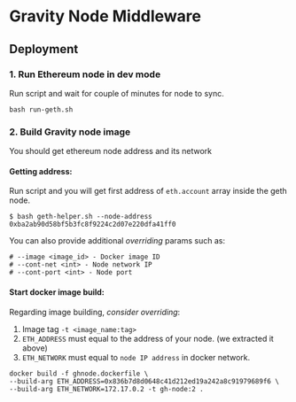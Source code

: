 #  Gravity Node Middleware

##  Deployment

###  1. Run Ethereum node in dev mode

Run script and wait for couple of minutes for node to sync.
```
bash run-geth.sh
```
### 2.  Build Gravity node image

You should get ethereum node address and its network
  
####  Getting address:
Run script and you will get first address of `eth.account` array inside the geth node.
```
$ bash geth-helper.sh --node-address
0xba2ab90d58bf5b3fc8f9224c2d07e220dfa41ff0
```

You can also provide additional *overriding* params such as:

```
# --image <image_id> - Docker image ID
# --cont-net <int> - Node network IP
# --cont-port <int> - Node port
```

#### Start docker image build:

Regarding image building, *consider overriding*:
1) Image tag `-t <image_name:tag>`
2) `ETH_ADDRESS` must equal to the address of your node. (we extracted it above)
3) `ETH_NETWORK` must equal to `node IP address` in docker network.

```
docker build -f ghnode.dockerfile \
--build-arg ETH_ADDRESS=0x836b7d8d0648c41d212ed19a242a8c91979689f6 \
--build-arg ETH_NETWORK=172.17.0.2 -t gh-node:2 .

```
